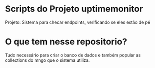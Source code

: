 # Scripts do Projeto uptimemonitor
Projeto: Sistema para checar endpoints, verificando se eles estão de pé 

# O que tem nesse repositorio?
Tudo necessário para criar o banco de dados e também popular as collections do mngo que o sistema utiliza.
